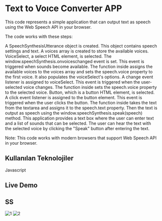 
# Text to Voıce Converter APP

This code represents a simple application that can output text as speech using the Web Speech API in your browser.

The code works with these steps:

A SpeechSynthesisUtterance object is created. This object contains speech settings and text.
A voices array is created to store the available voices.
VoiceSelect, a select HTML element, is selected.
The window.speechSynthesis.onvoiceschanged event is set. This event is triggered when sounds become available. The function inside assigns the available voices to the voices array and sets the speech.voice property to the first voice. It also populates the voiceSelect's options.
A change event listener is assigned to voiceSelect. This event is triggered when the user-selected voice changes. The function inside sets the speech.voice property to the selected voice.
Button, which is a button HTML element, is selected.
A click event listener is assigned to the button element. This event is triggered when the user clicks the button. The function inside takes the text from the textarea and assigns it to the speech.text property. Then the text is output as speech using the window.speechSynthesis.speak(speech) method.
This application provides a text box where the user can enter text and a list of sounds that can be selected. The user can hear the text with the selected voice by clicking the "Speak" button after entering the text.

Note: This code works with modern browsers that support Web Speech API in your browser.
## Kullanılan Teknolojiler

Javascript


## Live Demo


  
## SS

![1](https://github.com/Halismelih1/text-to-vo-ce-converter/assets/125564176/9923e65c-dec9-4288-a6b4-a4773f3dd0ac)
![2](https://github.com/Halismelih1/text-to-vo-ce-converter/assets/125564176/17fb7112-b85e-48b4-b318-9977c50adbe1)
